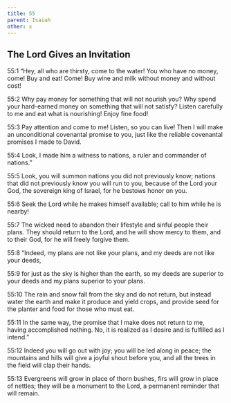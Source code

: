 ```yaml
---
title: 55
parent: Isaiah
other: x
---
```


## The Lord Gives an Invitation


<a name="55:1">55:1</a> “Hey, all who are thirsty, come to the water!
You who have no money, come!
Buy and eat!
Come! Buy wine and milk
without money and without cost!

<a name="55:2">55:2</a> Why pay money for something that will not nourish you?
Why spend your hard-earned money on something that will not satisfy?
Listen carefully to me and eat what is nourishing!
Enjoy fine food!

<a name="55:3">55:3</a> Pay attention and come to me!
Listen, so you can live!
Then I will make an unconditional covenantal promise to you,
just like the reliable covenantal promises I made to David.

<a name="55:4">55:4</a> Look, I made him a witness to nations,
a ruler and commander of nations.”

<a name="55:5">55:5</a> Look, you will summon nations you did not previously know;
nations that did not previously know you will run to you,
because of the Lord your God,
the sovereign king of Israel,
for he bestows honor on you.

<a name="55:6">55:6</a> Seek the Lord while he makes himself available;
call to him while he is nearby!

<a name="55:7">55:7</a> The wicked need to abandon their lifestyle
and sinful people their plans.
They should return to the Lord, and he will show mercy to them,
and to their God, for he will freely forgive them.

<a name="55:8">55:8</a> “Indeed, my plans are not like your plans,
and my deeds are not like your deeds,

<a name="55:9">55:9</a> for just as the sky is higher than the earth,
so my deeds are superior to your deeds
and my plans superior to your plans.

<a name="55:10">55:10</a> The rain and snow fall from the sky
and do not return,
but instead water the earth
and make it produce and yield crops,
and provide seed for the planter and food for those who must eat.

<a name="55:11">55:11</a> In the same way, the promise that I make
does not return to me, having accomplished nothing.
No, it is realized as I desire
and is fulfilled as I intend.”

<a name="55:12">55:12</a> Indeed you will go out with joy;
you will be led along in peace;
the mountains and hills will give a joyful shout before you,
and all the trees in the field will clap their hands.

<a name="55:13">55:13</a> Evergreens will grow in place of thorn bushes,
firs will grow in place of nettles;
they will be a monument to the Lord,
a permanent reminder that will remain.